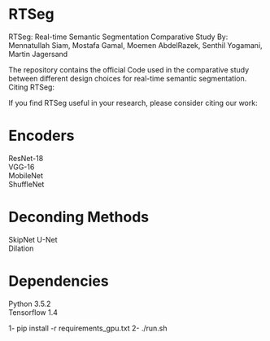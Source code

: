
# RTSeg
RTSeg: Real-time Semantic Segmentation Comparative Study
By: Mennatullah Siam, Mostafa Gamal, Moemen AbdelRazek, Senthil Yogamani, Martin Jagersand

The repository contains the official Code used in the comparative study between different design choices for real-time semantic segmentation.
Citing RTSeg:

If you find RTSeg useful in your research, please consider citing our work:


# Encoders
ResNet-18  
VGG-16  
MobileNet  
ShuffleNet

# Deconding Methods
SkipNet
U-Net  
Dilation

# Dependencies
Python 3.5.2  
Tensorflow 1.4

1- pip install -r requirements_gpu.txt
2- ./run.sh

